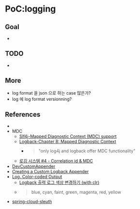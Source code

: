 # PoC:logging
## Goal
-  

## TODO
- 

## More
- log format 을 json 으로 하는 case 많은가?
- log 에 log format versionning?

## References
-
- MDC
  - [Slf4j-Mapped Diagnostic Context (MDC) support](https://www.slf4j.org/manual.html#mdc)
  - [Logback-Chapter 8: Mapped Diagnostic Context](https://logback.qos.ch/manual/mdc.html)
    - > "only log4j and logback offer MDC functionality"
  - [로깅 시스템 #4 - Correlation id & MDC](https://bcho.tistory.com/1316)
- [DevCustomAppender](https://docs.developers.optimizely.com/full-stack-experimentation/docs/customize-logger-java)
- [Creating a Custom Logback Appender](https://www.baeldung.com/custom-logback-appender)
- [Log. Color-coded Output](https://docs.spring.io/spring-boot/docs/current/reference/html/features.html#features.logging.console-output.color-coded)
  - [Logback 출력 로그 색상 변경하기 (with clr)](https://oingdaddy.tistory.com/257)
  - >blue, cyan, faint, green, magenta, red, yellow
- [spring-cloud-sleuth](https://spring.io/projects/spring-cloud-sleuth)
